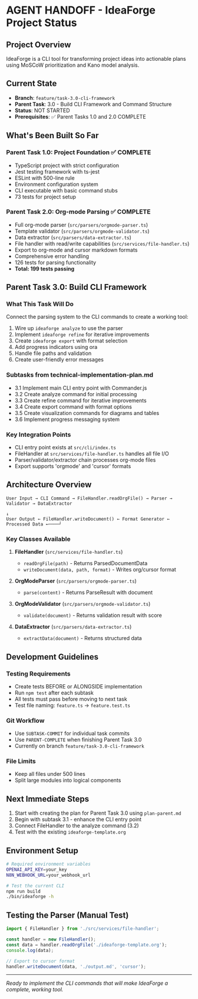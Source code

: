 # AGENT HANDOFF - IdeaForge Project Status

## Project Overview
IdeaForge is a CLI tool for transforming project ideas into actionable plans using MoSCoW prioritization and Kano model analysis.

## Current State
- **Branch**: `feature/task-3.0-cli-framework`
- **Parent Task**: 3.0 - Build CLI Framework and Command Structure
- **Status**: NOT STARTED
- **Prerequisites**: ✅ Parent Tasks 1.0 and 2.0 COMPLETE

## What's Been Built So Far

### Parent Task 1.0: Project Foundation ✅ COMPLETE
- TypeScript project with strict configuration
- Jest testing framework with ts-jest
- ESLint with 500-line rule
- Environment configuration system
- CLI executable with basic command stubs
- 73 tests for project setup

### Parent Task 2.0: Org-mode Parsing ✅ COMPLETE
- Full org-mode parser (`src/parsers/orgmode-parser.ts`)
- Template validator (`src/parsers/orgmode-validator.ts`)
- Data extractor (`src/parsers/data-extractor.ts`)
- File handler with read/write capabilities (`src/services/file-handler.ts`)
- Export to org-mode and cursor markdown formats
- Comprehensive error handling
- 126 tests for parsing functionality
- **Total: 199 tests passing**

## Parent Task 3.0: Build CLI Framework

### What This Task Will Do
Connect the parsing system to the CLI commands to create a working tool:
1. Wire up `ideaforge analyze` to use the parser
2. Implement `ideaforge refine` for iterative improvements
3. Create `ideaforge export` with format selection
4. Add progress indicators using ora
5. Handle file paths and validation
6. Create user-friendly error messages

### Subtasks from technical-implementation-plan.md
- 3.1 Implement main CLI entry point with Commander.js
- 3.2 Create analyze command for initial processing
- 3.3 Create refine command for iterative improvements
- 3.4 Create export command with format options
- 3.5 Create visualization commands for diagrams and tables
- 3.6 Implement progress messaging system

### Key Integration Points
- CLI entry point exists at `src/cli/index.ts`
- FileHandler at `src/services/file-handler.ts` handles all file I/O
- Parser/validator/extractor chain processes org-mode files
- Export supports 'orgmode' and 'cursor' formats

## Architecture Overview

```
User Input → CLI Command → FileHandler.readOrgFile() → Parser → Validator → DataExtractor
                                                                                    ↓
User Output ← FileHandler.writeDocument() ← Format Generator ← Processed Data ←────┘
```

### Key Classes Available
1. **FileHandler** (`src/services/file-handler.ts`)
   - `readOrgFile(path)` - Returns ParsedDocumentData
   - `writeDocument(data, path, format)` - Writes org/cursor format

2. **OrgModeParser** (`src/parsers/orgmode-parser.ts`)
   - `parse(content)` - Returns ParseResult with document

3. **OrgModeValidator** (`src/parsers/orgmode-validator.ts`)
   - `validate(document)` - Returns validation result with score

4. **DataExtractor** (`src/parsers/data-extractor.ts`)
   - `extractData(document)` - Returns structured data

## Development Guidelines

### Testing Requirements
- Create tests BEFORE or ALONGSIDE implementation
- Run `npm test` after each subtask
- All tests must pass before moving to next task
- Test file naming: `feature.ts` → `feature.test.ts`

### Git Workflow
- Use `SUBTASK-COMMIT` for individual task commits
- Use `PARENT-COMPLETE` when finishing Parent Task 3.0
- Currently on branch `feature/task-3.0-cli-framework`

### File Limits
- Keep all files under 500 lines
- Split large modules into logical components

## Next Immediate Steps

1. Start with creating the plan for Parent Task 3.0 using `plan-parent.md`
2. Begin with subtask 3.1 - enhance the CLI entry point
3. Connect FileHandler to the analyze command (3.2)
4. Test with the existing `ideaforge-template.org`

## Environment Setup
```bash
# Required environment variables
OPENAI_API_KEY=your_key
N8N_WEBHOOK_URL=your_webhook_url

# Test the current CLI
npm run build
./bin/ideaforge -h
```

## Testing the Parser (Manual Test)
```typescript
import { FileHandler } from './src/services/file-handler';

const handler = new FileHandler();
const data = handler.readOrgFile('./ideaforge-template.org');
console.log(data);

// Export to cursor format
handler.writeDocument(data, './output.md', 'cursor');
```

---
*Ready to implement the CLI commands that will make IdeaForge a complete, working tool.*
